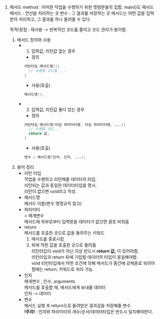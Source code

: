 1. 메서드 method
	: 어떠한 작업을 수행하기 위한 명령문들의 집합. main()도 메서드
	메서드 : 연산을 처리하는 곳
	변수 : 그 결과를 저장하는 곳
	메서드는 어떤 값을 입력받아 처리하고, 그 결과를 하나 돌려줄 수 있다.

	목적/장점 : 재사용 -> 반복적인 코드를 줄이고 코드 관리가 용이함.

	1) 메서드 정의와 사용
		+ 1. 입력값, 리턴값 없는 경우
			- 정의
          ```java
          리턴타입 메서드명(){
            // 수행할 코드들 ...
          }
          ```  
			- 사용(호출)  
          ```java
          메서드명();  
          ```
		+ 2. 입력값, 리턴값 둘다 있는 경우  
			- 정의  
          ```java
          리턴타입 메서드명(타입 파라미터명, 타입 파라미터명, ...){
            // 수행할 코드...
            return 값;
          }
          ```
			- 사용(호출)  
          ```java
          변수 = 메서드명(인자, 인자, ...);  
          ```  
	2) 용어 정리  
		+ 리턴 타입  
			작업을 수행하고 리턴해줄 데이터의 타입.  
			리턴되는 값과 동일한 데이터타입을 명시.  
			리턴이 없으면 void라고 작성.  
		+ 메서드명  
			메서드 이름(변수 명명규칙 참고)  
		+ 파라미터  
			= 매개변수    
			메서드에 외부로부터 입력받을 데이터가 없으면 괄호 비워둠  
		+ return  
			메서드를 호출한 곳으로 값을 돌려주는 키워드  
			1) 메서드를 종료시킴  
			2) 뒤에 적힌 값을 호출한 곳으로 돌려줌  
			리턴타입이 void가 아닌 이상 반드시 **return 값;** 이 있어야함.  
			리턴타입과 return 뒤에 기입할 데이터의 타입이 동일해야함.  
			void 리턴타입에서 어떤 조건에 의해 메서드가 중간에 강제종료 되어야 할때는 return; 키워드로 처리 가능.  
		+ 인자  
			매개변수 , 인수, arguments  
				메서드를 호출할 때, 메서드에게 보내줄 데이터  
				인자 -> 데이터  
		+ 변수  
			메서드 실행 후 return으로 돌려받은 결과갑을 저장해줄 변수  
**!주의!** : 인자와 파라미터의 개수/순서/데이터타입은 반드시 일치해야한다.  
